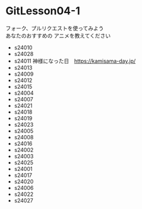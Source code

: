 # GitLesson04-1
フォーク、プルリクエストを使ってみよう  
あなたのおすすめの
アニメを教えてください  

* s24010
* s24028
* s24011 神様になった日　https://kamisama-day.jp/
* s24013
* s24009
* s24012
* s24015
* s24004
* s24007
* s24021
* s24018
* s24019
* s24023
* s24005
* s24008
* s24016
* s24002
* s24003
* s24025
* s24001
* s24017
* s24020
* s24006
* s24022
* s24027
